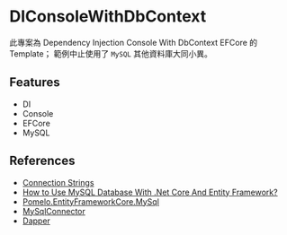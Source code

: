 # DIConsoleWithDbContext

此專案為 Dependency Injection Console With DbContext EFCore 的 Template；
範例中止使用了 `MySQL` 其他資料庫大同小異。

## Features

- DI
- Console
- EFCore
- MySQL

## References

- [Connection Strings](https://learn.microsoft.com/en-us/ef/core/miscellaneous/connection-strings)
- [How to Use MySQL Database With .Net Core And Entity Framework?](https://www.geekinsta.com/mysql-with-net-core-and-entity-framework/)
- [Pomelo.EntityFrameworkCore.MySql](https://github.com/PomeloFoundation/Pomelo.EntityFrameworkCore.MySql)
- [MySqlConnector](https://mysqlconnector.net/)
- [Dapper](https://github.com/DapperLib/Dapper)